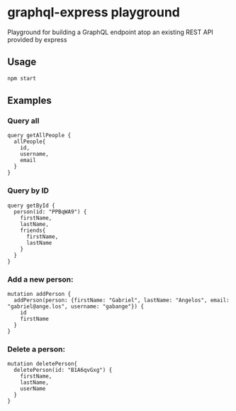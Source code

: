 # graphql-express playground

Playground for building a GraphQL endpoint atop an existing REST API provided by express

## Usage
```bash
npm start
```

## Examples
### Query all
```
query getAllPeople {
  allPeople{
    id,
    username,
    email
  }
}
```

### Query by ID
```
query getById {
  person(id: "PPBqWA9") {
    firstName,
    lastName,
    friends{
      firstName,
      lastName
    }
  }
}
```

### Add a new person:

```
mutation addPerson {
  addPerson(person: {firstName: "Gabriel", lastName: "Angelos", email: "gabriel@ange.los", username: "gabange"}) {
    id
    firstName
  }
}
```

### Delete a person:

```
mutation deletePerson{
  deletePerson(id: "B1A6qvGxg") {
    firstName,
    lastName,
    userName
  }
}
```
